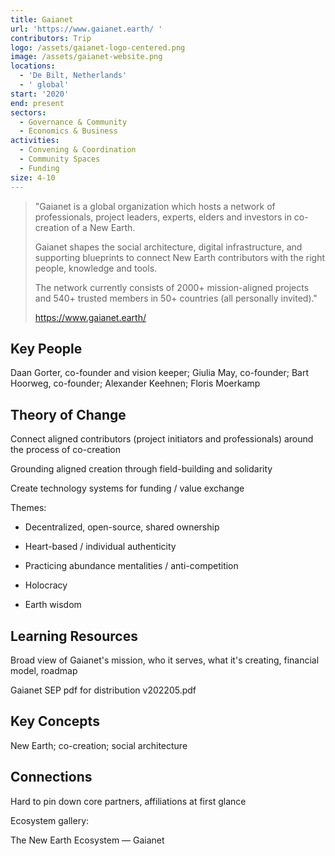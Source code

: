 ```yaml
---
title: Gaianet
url: 'https://www.gaianet.earth/ '
contributors: Trip
logo: /assets/gaianet-logo-centered.png
image: /assets/gaianet-website.png
locations:
  - 'De Bilt, Netherlands'
  - ' global'
start: '2020'
end: present
sectors:
  - Governance & Community
  - Economics & Business
activities:
  - Convening & Coordination
  - Community Spaces
  - Funding
size: 4-10
---
```

> "Gaianet is a global organization which hosts a network of professionals, project leaders, experts, elders and investors in co-creation of a New Earth.
> 
> Gaianet shapes the social architecture, digital infrastructure, and supporting blueprints to connect New Earth contributors with the right people, knowledge and tools.
> 
> The network currently consists of 2000+ mission-aligned projects and 540+ trusted members in 50+ countries (all personally invited)."
> 
> https://www.gaianet.earth/

## Key People

Daan Gorter, co-founder and vision keeper; Giulia May, co-founder; Bart Hoorweg, co-founder; Alexander Keehnen; Floris Moerkamp

## Theory of Change

Connect aligned contributors (project initiators and professionals) around the process of co-creation



Grounding aligned creation through field-building and solidarity



Create technology systems for funding / value exchange



Themes:

* Decentralized, open-source, shared ownership

* Heart-based / individual authenticity

* Practicing abundance mentalities / anti-competition

* Holocracy

* Earth wisdom

## Learning Resources

Broad view of Gaianet's mission, who it serves, what it's creating, financial model, roadmap

Gaianet SEP pdf for distribution v202205.pdf

## Key Concepts

New Earth; co-creation; social architecture

## Connections

Hard to pin down core partners, affiliations at first glance



Ecosystem gallery:

The New Earth Ecosystem — Gaianet
